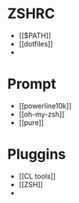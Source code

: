 
# ZSHRC

- [[$PATH]]
- [[dotfiles]]
- 

# Prompt

- [[powerline10k]]
- [[oh-my-zsh]]
- [[pure]]

# Pluggins

- [[CL tools]]
- [[ZSH]]
- 